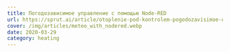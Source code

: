 ```yaml
---
title: Погодозависимое управление c помощью Node-RED
url: https://sprut.ai/article/otoplenie-pod-kontrolem-pogodozavisimoe-upravlenie
cover: /img/articles/meteo_with_nodered.webp
date: 2020-03-29
category: heating
---
```

